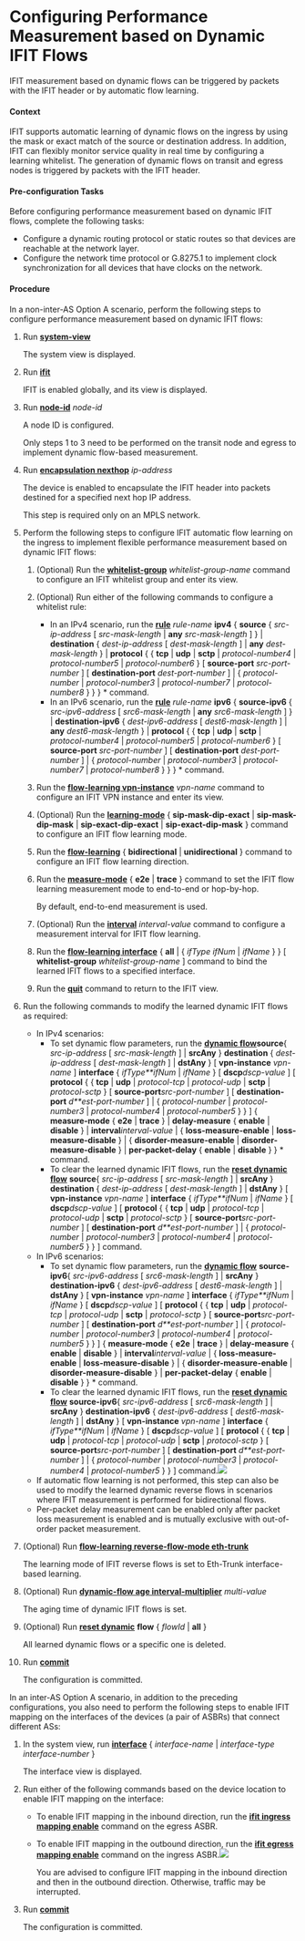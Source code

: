 Configuring Performance Measurement based on Dynamic IFIT Flows
===============================================================

IFIT measurement based on dynamic flows can be triggered by packets with the IFIT header or by automatic flow learning.

#### Context

IFIT supports automatic learning of dynamic flows on the ingress by using the mask or exact match of the source or destination address. In addition, IFIT can flexibly monitor service quality in real time by configuring a learning whitelist. The generation of dynamic flows on transit and egress nodes is triggered by packets with the IFIT header.

#### Pre-configuration Tasks

Before configuring performance measurement based on dynamic IFIT flows, complete the following tasks:

* Configure a dynamic routing protocol or static routes so that devices are reachable at the network layer.
* Configure the network time protocol or G.8275.1 to implement clock synchronization for all devices that have clocks on the network.

#### Procedure

In a non-inter-AS Option A scenario, perform the following steps to configure performance measurement based on dynamic IFIT flows:

1. Run [**system-view**](cmdqueryname=system-view)
   
   The system view is displayed.
2. Run [**ifit**](cmdqueryname=ifit)
   
   IFIT is enabled globally, and its view is displayed.
3. Run [**node-id**](cmdqueryname=node-id) *node-id*
   
   A node ID is configured.
   
   Only steps 1 to 3 need to be performed on the transit node and egress to implement dynamic flow-based measurement.
4. Run [**encapsulation nexthop**](cmdqueryname=encapsulation+nexthop) *ip-address*
   
   The device is enabled to encapsulate the IFIT header into packets destined for a specified next hop IP address.
   
   This step is required only on an MPLS network.
5. Perform the following steps to configure IFIT automatic flow learning on the ingress to implement flexible performance measurement based on dynamic IFIT flows:
   1. (Optional) Run the [**whitelist-group**](cmdqueryname=whitelist-group) *whitelist-group-name* command to configure an IFIT whitelist group and enter its view.
   2. (Optional) Run either of the following commands to configure a whitelist rule:
      * In an IPv4 scenario, run the [**rule**](cmdqueryname=rule) *rule-name* **ipv4** { **source** { *src-ip-address* [ *src-mask-length* | **any** *src-mask-length* ] } | **destination** { *dest-ip-address* [ *dest-mask-length* ] | **any** *dest-mask-length* } | **protocol** { { **tcp** | **udp** | **sctp** | *protocol-number4* | *protocol-number5* | *protocol-number6* } [ **source-port** *src-port-number* ] [ **destination-port** *dest-port-number* ] | { *protocol-number* | *protocol-number3* | *protocol-number7* | *protocol-number8* } } } \* command.
      * In an IPv6 scenario, run the [**rule**](cmdqueryname=rule) *rule-name* **ipv6** { **source-ipv6** { *src-ipv6-address* [ *src6-mask-length* | **any** *src6-mask-length* ] } | **destination-ipv6** { *dest-ipv6-address* [ *dest6-mask-length* ] | **any** *dest6-mask-length* } | **protocol** { { **tcp** | **udp** | **sctp** | *protocol-number4* | *protocol-number5* | *protocol-number6* } [ **source-port** *src-port-number* ] [ **destination-port** *dest-port-number* ] | { *protocol-number* | *protocol-number3* | *protocol-number7* | *protocol-number8* } } } \* command.
   3. Run the [**flow-learning vpn-instance**](cmdqueryname=flow-learning+vpn-instance) *vpn-name* command to configure an IFIT VPN instance and enter its view.
   4. (Optional) Run the [**learning-mode**](cmdqueryname=learning-mode) { **sip-mask-dip-exact** | **sip-mask-dip-mask** | **sip-exact-dip-exact** | **sip-exact-dip-mask** } command to configure an IFIT flow learning mode.
   5. Run the [**flow-learning**](cmdqueryname=flow-learning) { **bidirectional** | **unidirectional** } command to configure an IFIT flow learning direction.
   6. Run the [**measure-mode**](cmdqueryname=measure-mode) { **e2e** | **trace** } command to set the IFIT flow learning measurement mode to end-to-end or hop-by-hop.
      
      By default, end-to-end measurement is used.
   7. (Optional) Run the [**interval**](cmdqueryname=interval) *interval-value* command to configure a measurement interval for IFIT flow learning.
   8. Run the [**flow-learning interface**](cmdqueryname=flow-learning+interface) { **all** | { *ifType* *ifNum* | *ifName* } } [ **whitelist-group** *whitelist-group-name* ] command to bind the learned IFIT flows to a specified interface.
   9. Run the [**quit**](cmdqueryname=quit) command to return to the IFIT view.
6. Run the following commands to modify the learned dynamic IFIT flows as required:
   * In IPv4 scenarios:
     + To set dynamic flow parameters, run the [**dynamic flow**](cmdqueryname=dynamic+flow)**source**{ *src-ip-address* [ *src-mask-length* ] | **srcAny** } **destination** { *dest-ip-address* [ *dest-mask-length* ] | **dstAny** } [ **vpn-instance** *vpn-name* ] **interface** { *ifType**ifNum* | *ifName* } [ **dscp***dscp-value* ] [ **protocol** { { **tcp** | **udp** | *protocol-tcp* | *protocol-udp* | **sctp** | *protocol-sctp* } [ **source-port***src-port-number* ] [ **destination-port** *d**est-port-number* ] | { *protocol-number* | *protocol-number3* | *protocol-number4* | *protocol-number5* } } ] { **measure-mode** { **e2e** | **trace** } | **delay-measure** { **enable** | **disable** } | **interval***interval-value* | { **loss-measure-enable** | **loss-measure-disable** } | { **disorder-measure-enable** | **disorder-measure-disable** } | **per-packet-delay** { **enable** | **disable** } } \* command.
     + To clear the learned dynamic IFIT flows, run the [**reset dynamic flow**](cmdqueryname=reset+dynamic+flow) **source**{ *src-ip-address* [ *src-mask-length* ] | **srcAny** } **destination** { *dest-ip-address* [ *dest-mask-length* ] | **dstAny** } [ **vpn-instance** *vpn-name* ] **interface** { *ifType**ifNum* | *ifName* } [ **dscp***dscp-value* ] [ **protocol** { { **tcp** | **udp** | *protocol-tcp* | *protocol-udp* | **sctp** | *protocol-sctp* } [ **source-port***src-port-number* ] [ **destination-port** *d**est-port-number* ] | { *protocol-number* | *protocol-number3* | *protocol-number4* | *protocol-number5* } } ] command.
   * In IPv6 scenarios:
     + To set dynamic flow parameters, run the [**dynamic flow**](cmdqueryname=dynamic+flow) **source-ipv6**{ *src-ipv6-address* [ *src6-mask-length* ] | **srcAny** } **destination-ipv6** { *dest-ipv6-address* [ *dest6-mask-length* ] | **dstAny** } [ **vpn-instance** *vpn-name* ] **interface** { *ifType**ifNum* | *ifName* } [ **dscp***dscp-value* ] [ **protocol** { { **tcp** | **udp** | *protocol-tcp* | *protocol-udp* | **sctp** | *protocol-sctp* } [ **source-port***src-port-number* ] [ **destination-port** *d**est-port-number* ] | { *protocol-number* | *protocol-number3* | *protocol-number4* | *protocol-number5* } } ] { **measure-mode** { **e2e** | **trace** } | **delay-measure** { **enable** | **disable** } | **interval***interval-value* | { **loss-measure-enable** | **loss-measure-disable** } | { **disorder-measure-enable** | **disorder-measure-disable** } | **per-packet-delay** { **enable** | **disable** } } \* command.
     + To clear the learned dynamic IFIT flows, run the [**reset dynamic flow**](cmdqueryname=reset+dynamic+flow) **source-ipv6**{ *src-ipv6-address* [ *src6-mask-length* ] | **srcAny** } **destination-ipv6** { *dest-ipv6-address* [ *dest6-mask-length* ] | **dstAny** } [ **vpn-instance** *vpn-name* ] **interface** { *ifType**ifNum* | *ifName* } [ **dscp***dscp-value* ] [ **protocol** { { **tcp** | **udp** | *protocol-tcp* | *protocol-udp* | **sctp** | *protocol-sctp* } [ **source-port***src-port-number* ] [ **destination-port** *d**est-port-number* ] | { *protocol-number* | *protocol-number3* | *protocol-number4* | *protocol-number5* } } ] command.![](../../../../public_sys-resources/note_3.0-en-us.png) 
   * If automatic flow learning is not performed, this step can also be used to modify the learned dynamic reverse flows in scenarios where IFIT measurement is performed for bidirectional flows.
   * Per-packet delay measurement can be enabled only after packet loss measurement is enabled and is mutually exclusive with out-of-order packet measurement.
7. (Optional) Run [**flow-learning reverse-flow-mode eth-trunk**](cmdqueryname=flow-learning+reverse-flow-mode+eth-trunk)
   
   The learning mode of IFIT reverse flows is set to Eth-Trunk interface-based learning.
8. (Optional) Run [**dynamic-flow age interval-multiplier**](cmdqueryname=dynamic-flow+age+interval-multiplier) *multi-value*
   
   The aging time of dynamic IFIT flows is set.
9. (Optional) Run [**reset dynamic**](cmdqueryname=reset+dynamic) **flow** { *flowId* | **all** }
   
   All learned dynamic flows or a specific one is deleted.
10. Run [**commit**](cmdqueryname=commit)
    
    The configuration is committed.

In an inter-AS Option A scenario, in addition to the preceding configurations, you also need to perform the following steps to enable IFIT mapping on the interfaces of the devices (a pair of ASBRs) that connect different ASs:

1. In the system view, run [**interface**](cmdqueryname=interface) { *interface-name* | *interface-type* *interface-number* }
   
   The interface view is displayed.
2. Run either of the following commands based on the device location to enable IFIT mapping on the interface:
   * To enable IFIT mapping in the inbound direction, run the [**ifit ingress mapping enable**](cmdqueryname=ifit+ingress+mapping+enable) command on the egress ASBR.
   * To enable IFIT mapping in the outbound direction, run the [**ifit egress mapping enable**](cmdqueryname=ifit+egress+mapping+enable) command on the ingress ASBR.![](../../../../public_sys-resources/note_3.0-en-us.png) 
     
     You are advised to configure IFIT mapping in the inbound direction and then in the outbound direction. Otherwise, traffic may be interrupted.
3. Run [**commit**](cmdqueryname=commit)
   
   The configuration is committed.